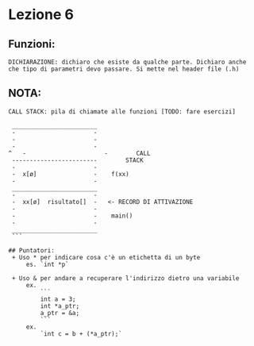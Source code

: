 # Lezione 6
## Funzioni:

    DICHIARAZIONE: dichiaro che esiste da qualche parte. Dichiaro anche che tipo di parametri devo passare. Si mette nel header file (.h)

## NOTA:
    CALL STACK: pila di chiamate alle funzioni [TODO: fare esercizi]
   ```
    ________________________
    -                      -
    -                      -
    -                      -
^   -                      -        CALL 
    ------------------------        STACK   
    -                      -   
    -  x[ø]                -    f(xx)
    -                      -    
    ________________________
    -                      -
    -  xx[ø]  risultato[]  -   <- RECORD DI ATTIVAZIONE
    -                      -
    -                      -    main()
    -                      -
    ________________________
    ```
    
## Puntatori:
    + Uso * per indicare cosa c'è un etichetta di un byte
        es. `int *p`
    
    + Uso & per andare a recuperare l'indirizzo dietro una variabile
        ex. 
            ```
            int a = 3;
            int *a_ptr;
            a_ptr = &a;
            ```
        ex.
            `int c = b + (*a_ptr);`
            
            